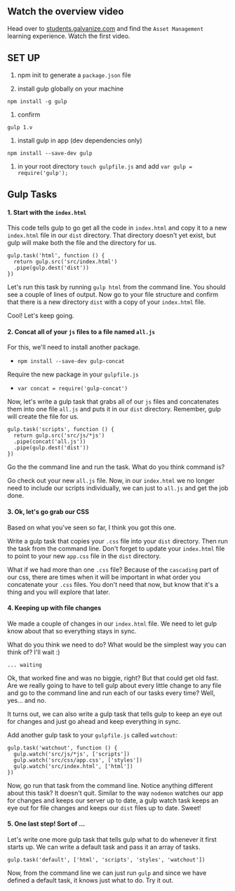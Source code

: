 ## Watch the overview video

Head over to [students.galvanize.com](https://students.galvanize.com/curriculums/6/learning_experiences/11) and find the `Asset Management` learning experience.
Watch the first video.

## SET UP

1. npm init to generate a `package.json` file

1. install gulp globally on your machine

```
npm install -g gulp
```
1. confirm

```
gulp 1.v
```
1. install gulp in app (dev dependencies only)

```
npm install --save-dev gulp
```
1. in your root directory `touch gulpfile.js` and add `var gulp = require('gulp');`

## Gulp Tasks

#### 1. Start with the `index.html`

This code tells gulp to go get all the code in `index.html` and copy it to a new `index.html` file in our `dist` directory. That directory doesn't yet exist, but gulp will make both the file and the directory for us.

```
gulp.task('html', function () {
  return gulp.src('src/index.html')
  .pipe(gulp.dest('dist'))
})
```

Let's run this task by running `gulp html` from the command line. You should see a couple of lines of output. Now go to your file structure and confirm that there is a new directory `dist` with a copy of your `index.html` file.

Cool! Let's keep going.

#### 2. Concat all of your `js` files to a file named `all.js`

For this, we'll need to install another package.
  - `npm install --save-dev gulp-concat`

Require the new package in your `gulpfile.js`
  - `var concat = require('gulp-concat')`

Now, let's write a gulp task that grabs all of our `js` files and concatenates them into one file `all.js` and puts it in our `dist` directory. Remember, gulp will create the file for us.

```
gulp.task('scripts', function () {
  return gulp.src('src/js/*js')
  .pipe(concat('all.js'))
  .pipe(gulp.dest('dist'))
})
```

Go the the command line and run the task. What do you think command is?

Go check out your new `all.js` file. Now, in our `index.html` we no longer need to include our scripts individually,
we can just to `all.js` and get the job done.

#### 3. Ok, let's go grab our CSS

Based on what you've seen so far, I think you got this one.

Write a gulp task that copies your `.css` file into your `dist` directory. Then run the task from the command line. Don't forget to update your `index.html` file to point to your new `app.css` file in the `dist` directory.

What if we had more than one `.css` file? Because of the `cascading` part of our css, there are times when it will be
important in what order you concatenate your `.css` files. You don't need that now, but know that it's a thing and you
will explore that later.

#### 4. Keeping up with file changes

We made a couple of changes in our `index.html` file. We need to let gulp know about that so everything stays in sync.

What do you think we need to do? What would be the simplest way you can think of? I'll wait :)

```
... waiting
```
Ok, that worked fine and was no biggie, right? But that could get old fast. Are we really going to have to tell gulp about
every little change to any file and go to the command line and run each of our tasks every time? Well, yes... and no.

It turns out, we can also write a gulp task that tells gulp to keep an eye out for changes and just go ahead and keep everything in sync.

Add another gulp task to your `gulpfile.js` called `watchout`:

```
gulp.task('watchout', function () {
  gulp.watch('src/js/*js', ['scripts'])
  gulp.watch('src/css/app.css', ['styles'])
  gulp.watch('src/index.html', ['html'])
})
```
Now, go run that task from the command line. Notice anything different about this task? It doesn't quit. Similar to the way `nodemon`
watches our app for changes and keeps our server up to date, a gulp watch task keeps an eye out for file changes and keeps our `dist`
files up to date. Sweet!

#### 5. One last step! Sort of ...

Let's write one more gulp task that tells gulp what to do whenever it first starts up. We can write a default task and pass it
an array of tasks.

```
gulp.task('default', ['html', 'scripts', 'styles', 'watchout'])
```

Now, from the command line we can just run `gulp` and since we have defined a default task, it knows just what to do. Try it out.
